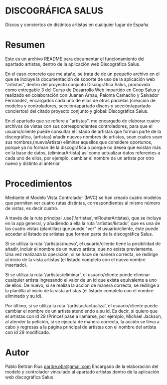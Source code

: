 # DISCOGRÁFICA SALUS
Discos y conciertos de distintos artistas en cualquier lugar de España

# Resumen
Este es un archivo README para documentar el funcionamiento del apartado artistas, dentro de la aplicación web Discográfica Salus.

En el caso concreto que me atañe, se trata de de un pequeño archivo en el que se incluye la documentación de soporte de uso 
de la aplicación web "artistas", dentro del proyecto conjunto Discográfica Salus,
promovida como entregable 3 del Curso de Desarrollo Web impartido en Coop Salus 
y realizado en colaboración con Juanan Arnau, Paloma Camacho y Salvador Fernández,
encargados cada uno de ellos de otras parcelas (creación de modelos y controladores, sección/apartado discos y sección/apartado conciertos) 
del citado proyecto conjunto y global: Discográfica Salus.

En el apartado que se refiere a "artistas", me encargado de elaborar cuatro archivos de vistas con sus correspondientes controladores, 
para que el usuario/cliente puede consultar el listado de artistas que forman parte de la discográfica, (artistas)
añadir nuevos nombres de artistas, sean cuales sean sus nombres,(nuevoArtista)
eliminar aquellos que considere oportunos, porque ya no forman de la discográfica o porque no desea que existan más en la base de datos, (eliminarArtista)
así como actualizar datos referentes a cada uno de ellos, por ejemplo, 
cambiar el nombre de un artista por otro nuevo y distinto al anterior

# Procedimientos

Mediante el Modelo Vista Controlador (MVC) se han creado cuatro modelos que permiten ver cuatro rutas distintas,
correspondientes al mismo número de vistas, es decir cuatro.

A través de la ruta principal .use('/artistas',miRouterArtistas), que se incluye en la app general, 
y añadiendo a ella la ruta 'artistas/listado', que es una de las cuatro vistas (plantillas) que puede "ver"
el usuario/cliente, éste puede acceder al listado de artistas que forman parte de la discográfica Salus.

Si se utiliza la ruta '/artistas/nuevo', el usuario/cliente tiene la posibilidad de añadir, incluir
el nombre de un nuevo artista, que no exista previamente. Una vez realizada la operación, si se hace de manera correcta, 
se redirige al inicio de la vista artistas (el listado completo con el nuevo nombre insertado).

Si se utiliza la ruta '/artistas/eliminar', el usuario/cliente puede eliminar cualquier artista 
ingresando el valor de un id que exista equivalente a uno de ellos. De nuevo, si se realiza la acción de manera correcta, 
se redirige a la plantilla al inicio de la vista artistas (el listado completo con el nombre eliminado y su id).

Por último, si se utiliza la ruta '/artistas/actualiza', el usuario/cliente puede cambiar el nombre de un artista atendiendo a su id. 
Es decir, si quiero que el artistas con id 29 (Prince) pase a llamarse, por ejemplo, Michael Jackson, al atender la petición, 
si se ejecuta de manera correcta, la acción se lleva a cabo y regresas a la página principal de artistas 
con el nombre del artista con id 29 modificado.



# Autor
Pablo Beltrán Rius       paribe.pbr@gmail.com
Encargado de la elaboración del modelo y controlador vinculado al apartado artistas dentro de la aplicación web discográfica Salus
